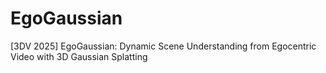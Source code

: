 # EgoGaussian
[3DV 2025] EgoGaussian: Dynamic Scene Understanding from Egocentric Video with 3D Gaussian Splatting
